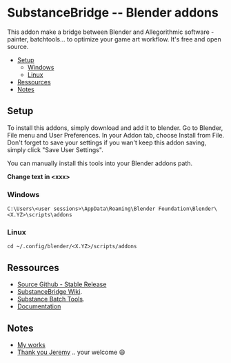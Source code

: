 # SubstanceBridge -- Blender addons

This addon make a bridge between Blender and Allegorithmic software -painter,
batchtools... to optimize your game art workflow. It's free and open source.

* [Setup](#menu)
  * [Windows](#windows)
  * [Linux](#linux)
* [Ressources](#ressources)
* [Notes](#notes)

## Setup

To install this addons, simply download and add it to blender. Go to Blender,
File menu and User Preferences. In your Addon tab, choose Install from File.
Don't forget to save your settings if you wan't keep this addon saving, simply
click "Save User Settings".

You can manually install this tools into your Blender addons path.

**Change text in \<xxx\>**

### Windows

```windows
C:\Users\<user sessions>\AppData\Roaming\Blender Foundation\Blender\<X.YZ>\scripts\addons
```

### Linux

```linux
cd ~/.config/blender/<X.YZ>/scripts/addons
```

## Ressources

* [Source Github - Stable Release](https://github.com/stilobique/SubstanceBridge "substance bridge on github")
* [SubstanceBridge Wiki](https://github.com/stilobique/SubstanceBridge/wiki "substance bridge wiki").
* [Substance Batch Tools](https://support.allegorithmic.com/documentation/display/SB10/sbsbaker "substance batchtools").
* [Documentation](https://github.com/stilobique/SubstanceBridge/wiki "Wiki Add-on")


## Notes

* [My works](https://www.artstation.com/artist/stilobique)
* [Thank you Jeremy](http://dev-crea.com "Porfolio Jerem") .. your welcome :smile:
